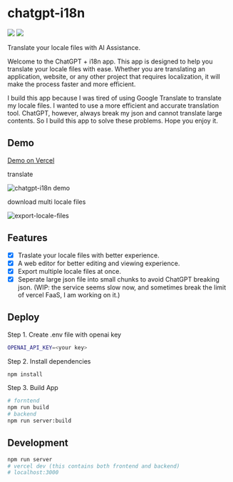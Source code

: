 # chatgpt-i18n

![](https://img.shields.io/github/actions/workflow/status/ObservedObserver/chatgpt-i18n/auto-build.yml)
![](https://img.shields.io/github/license/observedobserver/chatgpt-i18n?color=black)

Translate your locale files with AI Assistance.

Welcome to the ChatGPT + i18n app. This app is designed to help you translate your locale files with ease. Whether you are translating an application, website, or any other project that requires localization, it will make the process faster and more efficient.

I build this app because I was tired of using Google Translate to translate my locale files. I wanted to use a more efficient and accurate translation tool. ChatGPT, however, always break my json and cannot translate large contents. So I build this app to solve these problems. Hope you enjoy it.

## Demo

[Demo on Vercel](https://chatgpt-i18n.vercel.app/)

translate

![chatgpt-i18n demo](https://user-images.githubusercontent.com/22167673/224185217-a32406fd-740c-4ced-b86c-55b2b895dc12.png)


download multi locale files

![export-locale-files](https://user-images.githubusercontent.com/22167673/224073592-77bffd43-7422-40d2-984d-cfe95079ceb0.png)




## Features
- [x] Traslate your locale files with better experience.
- [x] A web editor for better editing and viewing experience.
- [x] Export multiple locale files at once.
- [x] Seperate large json file into small chunks to avoid ChatGPT breaking json. (WIP: the service seems slow now, and sometimes break the limit of vercel FaaS, I am working on it.) 

## Deploy

Step 1. Create .env file with openai key
```bash
OPENAI_API_KEY=<your key>
```

Step 2. Install dependencies
```bash
npm install
```


Step 3. Build App

```bash
# forntend
npm run build
# backend
npm run server:build
```

## Development

```bash
npm run server
# vercel dev (this contains both frontend and backend)
# localhost:3000
```
